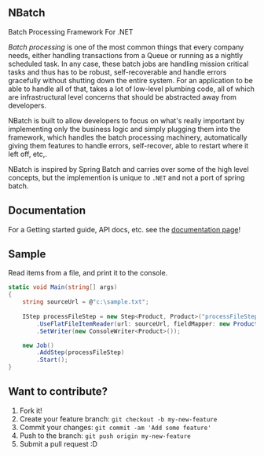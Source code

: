 ## NBatch
	

Batch Processing Framework For .NET

_Batch processing_ is one of the most common things that every company needs, either handling transactions from a Queue or running as a nightly scheduled task. In any case, these batch jobs are handling mission critical tasks and thus has to be robust, self-recoverable and handle errors gracefully without shutting down the entire system.  For an application to be able to handle all of that, takes a lot of low-level plumbing code, all of which are infrastructural level concerns that should be abstracted away from developers.

NBatch is built to allow developers to focus on what's really important by implementing only the business logic and simply plugging them into the framework, which handles the batch processing machinery, automatically giving them features to handle errors, self-recover, able to restart where it left off, etc,.

NBatch is inspired by Spring Batch and carries over some of the high level concepts, but the implemention is unique to `.NET` and not a port of spring batch.

## Documentation

For a Getting started guide, API docs, etc. see the [documentation page](/docs/gettingStarted/readme.md)!

## Sample
Read items from a file, and print it to the console.

```C#
static void Main(string[] args)
{
    string sourceUrl = @"c:\sample.txt";
    
    IStep processFileStep = new Step<Product, Product>("processFileStep")
        .UseFlatFileItemReader(url: sourceUrl, fieldMapper: new ProductMapper())
        .SetWriter(new ConsoleWriter<Product>());

    new Job()
        .AddStep(processFileStep)
        .Start();
}
```


## Want to contribute?


1. Fork it!
2. Create your feature branch: `git checkout -b my-new-feature`
3. Commit your changes: `git commit -am 'Add some feature'`
4. Push to the branch: `git push origin my-new-feature`
5. Submit a pull request :D

